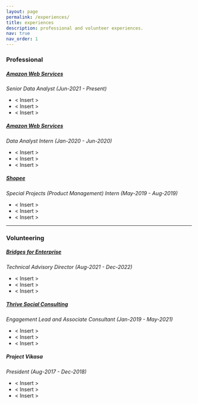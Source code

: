 ```yaml
---
layout: page
permalink: /experiences/
title: experiences
description: professional and volunteer experiences.
nav: true
nav_order: 1
---
```


### Professional

##### **[Amazon Web Services](https://aws.amazon.com/)**
*Senior Data Analyst (Jun-2021 - Present)*

* < Insert >
* < Insert >
* < Insert >

##### **[Amazon Web Services](https://aws.amazon.com/)**
*Data Analyst Intern (Jan-2020 - Jun-2020)*

* < Insert >
* < Insert >
* < Insert >

##### **[Shopee](https://shopee.sg/)**
*Special Projects (Product Management) Intern (May-2019 - Aug-2019)*

* < Insert >
* < Insert >
* < Insert >

---

### Volunteering

##### **[Bridges for Enterprise](https://www.bridgesforenterprise.com/)**
*Technical Advisory Director (Aug-2021 - Dec-2022)*

* < Insert >
* < Insert >
* < Insert >

##### **[Thrive Social Consulting](https://www.bridgesforenterprise.com/)**
*Engagement Lead and Associate Consultant (Jan-2019 - May-2021)*

* < Insert >
* < Insert >
* < Insert >

##### **Project Vikasa**
*President (Aug-2017 - Dec-2018)*

* < Insert >
* < Insert >
* < Insert >